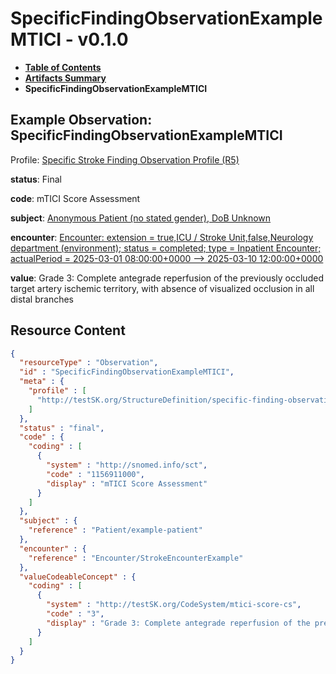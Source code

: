 # SpecificFindingObservationExampleMTICI - v0.1.0

* [**Table of Contents**](toc.md)
* [**Artifacts Summary**](artifacts.md)
* **SpecificFindingObservationExampleMTICI**

## Example Observation: SpecificFindingObservationExampleMTICI

Profile: [Specific Stroke Finding Observation Profile (R5)](StructureDefinition-specific-finding-observation-profile.md)

**status**: Final

**code**: mTICI Score Assessment

**subject**: [Anonymous Patient (no stated gender), DoB Unknown](Patient-example-patient.md)

**encounter**: [Encounter: extension = true,ICU / Stroke Unit,false,Neurology department (environment); status = completed; type = Inpatient Encounter; actualPeriod = 2025-03-01 08:00:00+0000 --> 2025-03-10 12:00:00+0000](Encounter-StrokeEncounterExample.md)

**value**: Grade 3: Complete antegrade reperfusion of the previously occluded target artery ischemic territory, with absence of visualized occlusion in all distal branches



## Resource Content

```json
{
  "resourceType" : "Observation",
  "id" : "SpecificFindingObservationExampleMTICI",
  "meta" : {
    "profile" : [
      "http://testSK.org/StructureDefinition/specific-finding-observation-profile"
    ]
  },
  "status" : "final",
  "code" : {
    "coding" : [
      {
        "system" : "http://snomed.info/sct",
        "code" : "1156911000",
        "display" : "mTICI Score Assessment"
      }
    ]
  },
  "subject" : {
    "reference" : "Patient/example-patient"
  },
  "encounter" : {
    "reference" : "Encounter/StrokeEncounterExample"
  },
  "valueCodeableConcept" : {
    "coding" : [
      {
        "system" : "http://testSK.org/CodeSystem/mtici-score-cs",
        "code" : "3",
        "display" : "Grade 3: Complete antegrade reperfusion of the previously occluded target artery ischemic territory, with absence of visualized occlusion in all distal branches"
      }
    ]
  }
}

```
